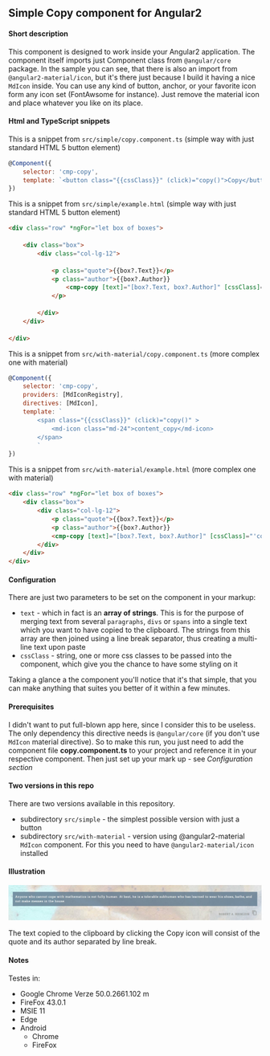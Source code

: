 ## Simple Copy component for Angular2

#### Short description
This component is designed to work inside your Angular2 application. The component itself imports just Component class from `@angular/core` package. In the sample you can see, that there is also
an import from `@angular2-material/icon`, but it's there just because I build it having a nice `MdIcon` inside. You can use any kind of button, anchor, or your favorite
icon form any icon set (FontAwsome for instance). Just remove the material icon and place whatever you like on its place.

#### Html and TypeScript snippets
This is a snippet from `src/simple/copy.component.ts` (simple way with just standard HTML 5 button element)

````javascript
@Component({
    selector: 'cmp-copy',
    template: `<button class="{{cssClass}}" (click)="copy()">Copy</button>`
})
````

This is a snippet from `src/simple/example.html` (simple way with just standard HTML 5 button element)

````html
<div class="row" *ngFor="let box of boxes">

    <div class="box">
        <div class="col-lg-12">

            <p class="quote">{{box?.Text}}</p>
            <p class="author">{{box?.Author}}
                <cmp-copy [text]="[box?.Text, box?.Author]" [cssClass]="'btn btn-primary'"></cmp-copy>
            </p>

        </div>
    </div>

</div>
````

This is a snippet from `src/with-material/copy.component.ts` (more complex one with material)

````javascript
@Component({
    selector: 'cmp-copy',
    providers: [MdIconRegistry],
    directives: [MdIcon],
    template: `
        <span class="{{cssClass}}" (click)="copy()" >
            <md-icon class="md-24">content_copy</md-icon>
        </span>
        `
})
````
This is a snippet from `src/with-material/example.html` (more complex one with material)
````html
<div class="row" *ngFor="let box of boxes">
    <div class="box">
        <div class="col-lg-12">
            <p class="quote">{{box?.Text}}</p>
            <p class="author">{{box?.Author}}
            <cmp-copy [text]="[box?.Text, box?.Author]" [cssClass]="'copy-quote'"></cmp-copy></p>
        </div>
    </div>
</div>
````

#### Configuration
There are just two parameters to be set on the component in your markup:
* `text` - which in fact is an **array of strings**. This is for the purpose of merging text from several `paragraphs`, `divs` or `spans` into a single
text which you want to have copied to the clipboard. The strings from this array are then joined using a line break separator, thus creating
a multi-line text upon paste
* `cssClass` - string, one or more css classes to be passed into the component, which give you the chance to have some styling on it

Taking a glance a the component you'll notice that it's that simple, that you can make anything that suites you better of it within a few minutes.

#### Prerequisites
I didn't want to put full-blown app here, since I consider this to be useless. The only dependency this directive needs is `@angular/core` (if you don't use `MdIcon` material directive).
So to make this run, you just need to add the component file **copy.component.ts** to your project and reference it in your respective component. Then just set up your mark up - see _Configuration section_

#### Two versions in this repo
There are two versions available in this repository. 
* subdirectory `src/simple` - the simplest possible version with just a button
* subdirectory `src/with-material` - version using @angular2-material `MdIcon` component. For this you need to have `@angular2-material/icon` installed

#### Illustration
![copy-component](img/illustration.jpg)

The text copied to the clipboard by clicking the Copy icon will consist of the quote and its author separated by line break.

#### Notes
Testes in:
* Google Chrome Verze 50.0.2661.102 m
* FireFox 43.0.1
* MSIE 11
* Edge
* Android
  * Chrome
  * FireFox

